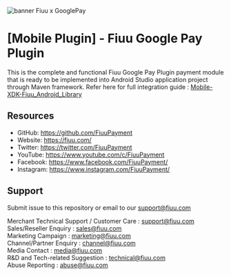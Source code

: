 <!--
 # license: Copyright © 2011-2023 Razer Merchant Services Sdn Bhd. All Rights Reserved. 
 -->

![banner Fiuu x GooglePay](https://github.com/FiuuPayment/FiuuGooglePayPlugin/assets/5105608/1f273ad1-475b-473d-bca3-8a5d2c1dffa4)


# [Mobile Plugin] - Fiuu Google Pay Plugin

This is the complete and functional Fiuu Google Pay Plugin payment module that is ready to be implemented into Android Studio application project through Maven framework.
Refer here for full integration guide : [Mobile-XDK-Fiuu_Android_Library](https://github.com/FiuuPayment/Mobile-XDK-Fiuu_Android_Library?tab=readme-ov-file#google-pay)

## Resources
- GitHub:     https://github.com/FiuuPayment
- Website:    https://fiuu.com/
- Twitter:    https://twitter.com/FiuuPayment
- YouTube:    https://www.youtube.com/c/FiuuPayment
- Facebook:   https://www.facebook.com/FiuuPayment/
- Instagram:  https://www.instagram.com/FiuuPayment/

## Support

Submit issue to this repository or email to our support@fiuu.com

Merchant Technical Support / Customer Care : support@fiuu.com<br>
Sales/Reseller Enquiry : sales@fiuu.com<br>
Marketing Campaign : marketing@fiuu.com<br>
Channel/Partner Enquiry : channel@fiuu.com<br>
Media Contact : media@fiuu.com<br>
R&D and Tech-related Suggestion : technical@fiuu.com<br>
Abuse Reporting : abuse@fiuu.com
